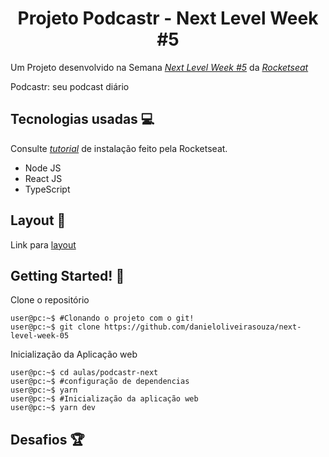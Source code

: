 <p align="center">
<!-- <img src="https://raw.githubusercontent.com/DanielOliveiraSouza/next-level-week-05/main/screenshots"/>
</p>
-->

<h1 align="center">Projeto Podcastr - Next Level Week #5</h1>


Um Projeto desenvolvido na Semana *[Next Level Week \#5](https://nextlevelweek.com)* da *[Rocketseat](https://rocketseat.com.br/)*

Podcastr: seu podcast diário

Tecnologias usadas 💻️
---
Consulte  *[tutorial](https://www.notion.so/Configura-es-do-ambiente-6dd0c69e71e141ef9492b00ba310a2fe)* de instalação feito pela Rocketseat.
+ Node JS
+ React JS
+ TypeScript
<!--+ Next JS-->

Layout 📌️
---
Link para [layout](https://www.figma.com/file/UwFEntsHpHYJlHNQAQr4gA/Podcastr/duplicate)

Getting Started! 🚀️
---
Clone o repositório
```console
user@pc:~$ #Clonando o projeto com o git!
user@pc:~$ git clone https://github.com/danieloliveirasouza/next-level-week-05
```

Inicialização da Aplicação web 
```console
user@pc:~$ cd aulas/podcastr-next
user@pc:~$ #configuração de dependencias
user@pc:~$ yarn
user@pc:~$ #Inicialização da aplicação web
user@pc:~$ yarn dev
```
<!--
Deploy 💻️
---
Link do deploy [pocastr](https://podcastr-danieloliveirasouza.vercel.app)
-->

Desafios 🏆️
---
<!-- Seguem os desafios propostos  pela **Rocketseat** para levar o Moveit para o próximo nível
[Desafio Podcastr 2.0]()
-->
<!--a>
Release Notes
---
Para informaçõs sobre novas funcionalidades  e correções de *bugs* leia as *[Notas de Lançamento](https://github.com/DanielOliveiraSouza/next-level-week-04/tree/main/docs/releases_notes.md)*<br/>
-->
